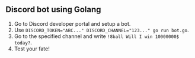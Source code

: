 ## Discord bot using Golang

1. Go to Discord developer portal and setup a bot.
2. Use `DISCORD_TOKEN="ABC..." DISCORD_CHANNEL="123..." go run bot.go`.
3. Go to the specified channel and write `!8ball Will I win 10000000$ today?`.
4. Test your fate!